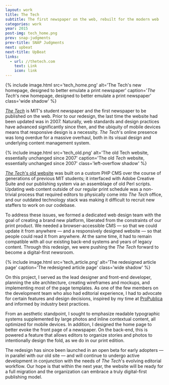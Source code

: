 ```yaml
---
layout: work
title: The Tech
subtitle: The first newspaper on the web, rebuilt for the modern web
categories: work
year: 2015
post-img: tech_home.png
prev: snap-judgments
prev-title: SNAP Judgments
next: upbeat
next-title: UpBeat
links:
  - url: //thetech.com
    text: Link
    icon: link
---
```


{% include image.html src='tech_home.png' alt='The Tech\'s new homepage, designed to better emulate a print newspaper' caption='<em>The Tech</em>\'s new homepage, designed to better emulate a print newspaper' class='wide shadow' %}

[*The Tech*](//thetech.com) is MIT's student newspaper and the first newspaper to be published on the web. Prior to our redesign, the last time the website had been updated was in 2007. Naturally, web standards and design practices have advanced significantly since then, and the ubiquity of mobile devices means that responsive design is a necessity. *The Tech*'s online presence was long overdue for a massive overhaul, both in its visual design and underlying content management system.

{% include image.html src='tech_old.png' alt='The old Tech website, essentially unchanged since 2007' caption='The old <em>Tech</em> website, essentially unchanged since 2007' class='left-overflow shadow' %}

[*The Tech*'s old website](//tech.mit.edu) was built on a custom PHP CMS over the course of generations of previous MIT students; it interfaced with Adobe Creative Suite and our publishing system via an assemblage of old Perl scripts. Updating web content outside of our regular print schedule was a non-trivial process that required editors to physically come into *The Tech* office, and our outdated technology stack was making it difficult to recruit new staffers to work on our codebase.

To address these issues, we formed a dedicated web design team with the goal of creating a brand new platform, liberated from the constraints of our print product. We needed a browser-accessible CMS — so that we could update it from anywhere — and a responsively designed website — so that people could read it from anywhere. At the same time, it had to remain compatible with all our existing back-end systems and years of legacy content. Through this redesign, we were pushing the *The Tech* forward to become a digital-first newsroom.

{% include image.html src='tech_article.png' alt='The redesigned article page' caption='The redesigned article page' class='wide shadow' %}

On this project, I served as the lead designer and front-end developer, planning the site architecture, creating wireframes and mockups, and implementing most of the page templates. As one of the few members on the development team who also had editorial experience, I had to advocate for certain features and design decisions, inspired by my time at [ProPublica](//propublica.org) and informed by industry best practices.

From an aesthetic standpoint, I sought to emphasize readable typographic systems supplemented by large photos and inline contextual content, all optimized for mobile devices. In addition, I designed the home page to better evoke the front page of a newspaper. On the back-end, this is powered a feature that allows editors to organize stories and photos to intentionally design the fold, as we do in our print edition.

The redesign has since been launched in an open beta for early adopters — in parallel with our old site — and will continue to undergo active development in conjunction with the needs of *The Tech*'s evolving editorial workflow. Our hope is that within the next year, the website will be ready for a full migration and the organization can embrace a truly digital-first publishing model.